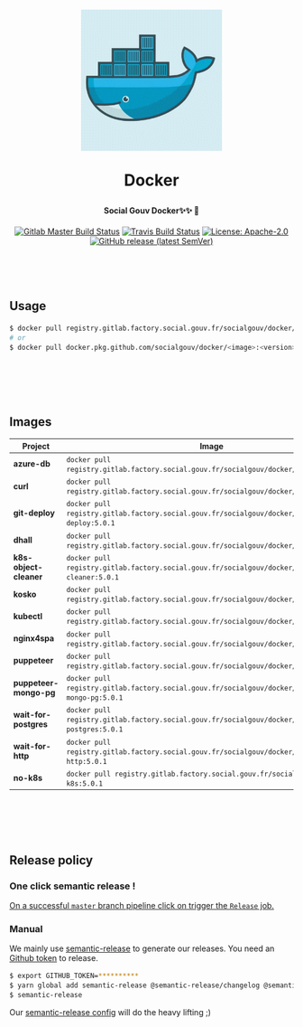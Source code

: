 <h1 align="center">
  <img src="https://github.com/SocialGouv/docker/raw/master/.github/docker.gif" width="250"/>
  <p align="center">Docker</p>
  <p align="center" style="font-size: 0.5em">Social Gouv Docker✨✨ 🐋</p>
</h1>

<p align="center">
  <a href="https://gitlab.factory.social.gouv.fr/SocialGouv/docker/pipelines"><img src="https://gitlab.factory.social.gouv.fr/SocialGouv/docker/badges/master/pipeline.svg" alt="Gitlab Master Build Status"></a>
  <a href="https://travis-ci.com/SocialGouv/docker"><img src="https://travis-ci.com/SocialGouv/docker.svg?branch=master" alt="Travis Build Status"></a>
  <a href="https://opensource.org/licenses/Apache-2.0"><img src="https://img.shields.io/badge/License-Apache--2.0-yellow.svg" alt="License: Apache-2.0"></a>
  <a href="https://github.com/SocialGouv/docker/releases "><img alt="GitHub release (latest SemVer)" src="https://img.shields.io/github/v/release/SocialGouv/docker?sort=semver"></a>
</p>

<br>
<br>
<br>

## Usage

```sh
$ docker pull registry.gitlab.factory.social.gouv.fr/socialgouv/docker/<image>:<version>
# or
$ docker pull docker.pkg.github.com/socialgouv/docker/<image>:<version>
```

<br>
<br>
<br>
<br>

## Images

| Project                | Image                                                                                           | Links                                                                                       |
| ---------------------- | ----------------------------------------------------------------------------------------------- | ------------------------------------------------------------------------------------------- |
| **azure-db**           | `docker pull registry.gitlab.factory.social.gouv.fr/socialgouv/docker/azure-db:5.0.1`           | [![README](https://img.shields.io/badge/README--green.svg)](./azure-db/README.md)           |
| **curl**               | `docker pull registry.gitlab.factory.social.gouv.fr/socialgouv/docker/curl:5.0.1`               | [![README](https://img.shields.io/badge/README--green.svg)](./curl/README.md)               |
| **git-deploy**         | `docker pull registry.gitlab.factory.social.gouv.fr/socialgouv/docker/git-deploy:5.0.1`         | [![README](https://img.shields.io/badge/README--green.svg)](./git-deploy/README.md)         |
| **dhall**              | `docker pull registry.gitlab.factory.social.gouv.fr/socialgouv/docker/dhall:5.0.1`              | [![README](https://img.shields.io/badge/README--green.svg)](./dhall/README.md)              |
| **k8s-object-cleaner** | `docker pull registry.gitlab.factory.social.gouv.fr/socialgouv/docker/k8s-object-cleaner:5.0.1` | [![README](https://img.shields.io/badge/README--green.svg)](./k8s-object-cleaner/README.md) |
| **kosko**              | `docker pull registry.gitlab.factory.social.gouv.fr/socialgouv/docker/kosko:5.0.1`              | [![README](https://img.shields.io/badge/README--green.svg)](./kosko/README.md)              |
| **kubectl**            | `docker pull registry.gitlab.factory.social.gouv.fr/socialgouv/docker/kubectl:5.0.1`            | [![README](https://img.shields.io/badge/README--green.svg)](./kubectl/README.md)            |
| **nginx4spa**          | `docker pull registry.gitlab.factory.social.gouv.fr/socialgouv/docker/nginx4spa:5.0.1`          | [![README](https://img.shields.io/badge/README--green.svg)](./nginx4spa/README.md)          |
| **puppeteer**          | `docker pull registry.gitlab.factory.social.gouv.fr/socialgouv/docker/puppeteer:5.0.1`          | [![README](https://img.shields.io/badge/README--green.svg)](./puppeteer/README.md)          |
| **puppeteer-mongo-pg** | `docker pull registry.gitlab.factory.social.gouv.fr/socialgouv/docker/puppeteer-mongo-pg:5.0.1` | [![README](https://img.shields.io/badge/README--green.svg)](./puppeteer-mongo-pg/README.md) |
| **wait-for-postgres**  | `docker pull registry.gitlab.factory.social.gouv.fr/socialgouv/docker/wait-for-postgres:5.0.1`  | [![README](https://img.shields.io/badge/README--green.svg)](./wait-for-postgres/README.md)  |
| **wait-for-http**      | `docker pull registry.gitlab.factory.social.gouv.fr/socialgouv/docker/wait-for-http:5.0.1`      | [![README](https://img.shields.io/badge/README--green.svg)](./wait-for-http/README.md)      |
| **no-k8s**             | `docker pull registry.gitlab.factory.social.gouv.fr/socialgouv/docker/no-k8s:5.0.1`             | [![README](https://img.shields.io/badge/README--green.svg)](./no-k8s/README.md)             |

<br>
<br>
<br>
<br>

## Release policy

### One click semantic release !

[On a successful `master` branch pipeline click on trigger the `Release` job.](https://gitlab.factory.social.gouv.fr/SocialGouv/docker/pipelines)

### Manual

We mainly use [semantic-release](https://github.com/semantic-release/semantic-release) to generate our releases.
You need an [Github token](https://github.com/settings/tokens/new) to release.

```sh
$ export GITHUB_TOKEN=**********
$ yarn global add semantic-release @semantic-release/changelog @semantic-release/git
$ semantic-release
```

Our [semantic-release config](./.releaserc.yml) will do the heavy lifting ;)
